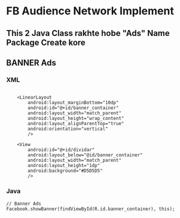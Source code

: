# FB Audience Network Implement


## This 2 Java Class rakhte hobe "Ads" Name Package Create kore 


## BANNER Ads

### XML 

```

    <LinearLayout
        android:layout_marginBottom="10dp"
        android:id="@+id/banner_container"
        android:layout_width="match_parent"
        android:layout_height="wrap_content"
        android:layout_alignParentTop="true"
        android:orientation="vertical"
        />

    <View
        android:id="@+id/dividar"
        android:layout_below="@id/banner_container"
        android:layout_width="match_parent"
        android:layout_height="1dp"
        android:background="#D5D5D5"
        />

```

### Java
```
// Banner Ads
Facebook.showBanner(findViewById(R.id.banner_container), this);
```
